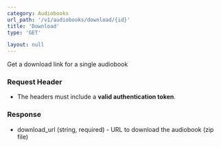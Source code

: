 ```yaml
---
category: Audiobooks
url_path: '/v1/audiobooks/download/{id}'
title: 'Download'
type: 'GET'

layout: null
---
```

Get a download link for a single audiobook

### Request Header

* The headers must include a **valid authentication token**.

### Response

* download_url (string, required) - URL to download the audiobook (zip file)
